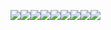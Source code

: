 <img src="https://img.shields.io/badge/Ubuntu-E95420?style=for-the-badge&logo=ubuntu&logoColor=white"><img src="https://img.shields.io/badge/Windows-0078D6?style=for-the-badge&logo=windows&logoColor=white"><img src="https://img.shields.io/badge/%3CServer%3E-%237289DA.svg?style=for-the-badge&logo=discord&logoColor=white"><img src="https://img.shields.io/badge/armandobo._17-%23E4405F.svg?style=for-the-badge&logo=Instagram&logoColor=white"><img src="https://img.shields.io/badge/ProtonMail-8B89CC?style=for-the-badge&logo=protonmail&logoColor=white"><img src="https://img.shields.io/badge/Telegram-2CA5E0?style=for-the-badge&logo=telegram&logoColor=white"><img src="https://img.shields.io/badge/armandobo._17-%231DA1F2.svg?style=for-the-badge&logo=Twitter&logoColor=white"><img src="(https://img.shields.io/badge/Apple-%23000000.svg?style=for-the-badge&logo=apple&logoColor=white"><img src="https://img.shields.io/badge/App_Store-0D96F6?style=for-the-badge&logo=app-store&logoColor=white">

